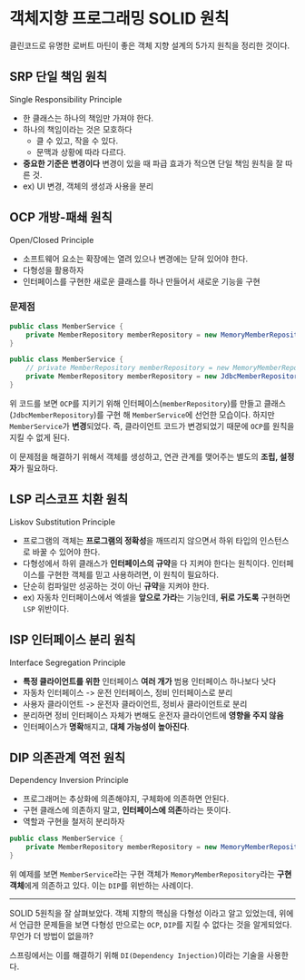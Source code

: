 # 객체지향 프로그래밍 SOLID 원칙

클린코드로 유명한 로버트 마틴이 좋은 객체 지향 설계의 5가지 원칙을 정리한 것이다.

## SRP 단일 책임 원칙
Single Responsibility Principle
- 한 클래스는 하나의 책임만 가져야 한다.
- 하나의 책임이라는 것은 모호하다
    - 클 수 있고, 작을 수 있다.
    - 문맥과 상황에 따라 다르다.
- **중요한 기준은 변경이다** 변경이 있을 때 파급 효과가 적으면 단일 책임 원칙을 잘 따른 것.
- ex) UI 변경, 객체의 생성과 사용을 분리

## OCP 개방-패쇄 원칙
Open/Closed Principle
- 소프트웨어 요소는 확장에는 열려 있으나 변경에는 닫혀 있어야 한다.
- 다형성을 활용하자
- 인터페이스를 구현한 새로운 클래스를 하나 만들어서 새로운 기능을 구현
### 문제점
```java
public class MemberService {
    private MemberRepository memberRepository = new MemoryMemberRepository();
}

public class MemberService {
    // private MemberRepository memberRepository = new MemoryMemberRepository();
    private MemberRepository memberRepository = new JdbcMemberRepository();
}
```
위 코드를 보면 `OCP`를 지키기 위해 인터페이스(`memberRepository`)를 만들고 클래스(`JdbcMemberRepository`)를 구현 해 `MemberService`에 선언한 모습이다. 하지만 `MemberService`가 **변경**되었다. 즉, 클라이언트 코드가 변경되었기 때문에 `OCP`를 원칙을 지킬 수 없게 된다.

이 문제점을 해결하기 위해서 객체를 생성하고, 연관 관계를 맺어주는 별도의 **조립, 설정자**가 필요하다.  

## LSP 리스코프 치환 원칙 
Liskov Substitution Principle
- 프로그램의 객체는 **프로그램의 정확성**을 깨뜨리지 않으면서 하위 타입의 인스턴스로 바꿀 수 있어야 한다.
- 다형성에서 하위 클래스가 **인터페이스의 규약**을 다 지켜야 한다는 원칙이다. 인터페이스를 구현한 객체를 믿고 사용하려면, 이 원칙이 필요하다.
- 단순히 컴파일만 성공하는 것이 아닌 **규약**을 지켜야 한다.
- ex) 자동차 인터페이스에서 엑셀을 **앞으로 가라**는 기능인데, **뒤로 가도록** 구현하면 `LSP` 위반이다.

## ISP 인터페이스 분리 원칙
Interface Segregation Principle
- **특정 클라이언트를 위한** 인터페이스 **여러 개가** 범용 인터페이스 하나보다 낫다
- 자동차 인터페이스 -> 운전 인터페이스, 정비 인터페이스로 분리
- 사용자 클라이언트 -> 운전자 클라이언트, 정비사 클라이언트로 분리
- 분리하면 정비 인터페이스 자체가 변해도 운전자 클라이언트에 **영향을 주지 않음**
- 인터페이스가 **명확**해지고, **대체 가능성이 높아진다**.

## DIP 의존관계 역전 원칙
Dependency Inversion Principle
- 프로그래머는 추상화에 의존해야지, 구체화에 의존하면 안된다.
- 구현 클래스에 의존하지 말고, **인터페이스에 의존**하라는 뜻이다.
- 역할과 구현을 철저히 분리하자

```java
public class MemberService {
    private MemberRepository memberRepository = new MemoryMemberRepository();
}
```

위 예제를 보면 `MemberService`라는 구현 객체가 `MemoryMemberRepository`라는 **구현 객체**에게 의존하고 있다. 이는 `DIP`를 위반하는 사례이다.


----------
SOLID 5원칙을 잘 살펴보았다. 객체 지향의 핵심을 다형성 이라고 알고 있었는데, 위에서 언급한 문제들을 보면 다형성 만으로는 `OCP`, `DIP`를 지킬 수 없다는 것을 알게되었다. 무언가 더 방법이 없을까?

스프링에서는 이를 해결하기 위해 `DI(Dependency Injection)`이라는 기술을 사용한다.